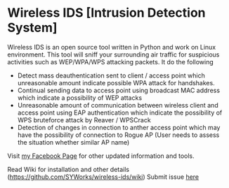 Wireless IDS [Intrusion Detection System] 
=========================================

Wireless IDS is an open source tool written in Python and work on Linux environment. This tool will sniff your surrounding air traffic for suspicious activities such as WEP/WPA/WPS attacking packets. It do the following
* Detect mass deauthentication sent to client / access point which unreasonable amount indicate possible WPA attack for handshakes.
* Continual sending data to access point using broadcast MAC address which indicate a possibility of WEP attacks
* Unreasonable amount of communication between wireless client and access point using EAP authentication which indicate the possibility of WPS bruteforce attack by Reaver / WPSCrack
* Detection of changes in connection to anther access point which may have the possibility of connection to Rogue AP (User needs to assess the situation whether similar AP name)

Visit [my Facebook Page](https://www.facebook.com/pages/SYWorks-Programming/281645261863582) for other updated information and tools.

Read Wiki for installation and other details (https://github.com/SYWorks/wireless-ids/wiki)
Submit issue [here](https://github.com/SYWorks/wireless-ids/issues)
